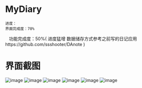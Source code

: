 # MyDiary
    进度：
    界面完成度：70%
    功能完成度：50%( 进度猛增 数据储存方式参考之前写的日记应用https://github.com/ssshooter/DAnote )
    
# 界面截图
![image](https://github.com/ssshooter/MyDiary/blob/master/Screenshots/01.png)
![image](https://github.com/ssshooter/MyDiary/blob/master/Screenshots/02.png)
![image](https://github.com/ssshooter/MyDiary/blob/master/Screenshots/03.png)
![image](https://github.com/ssshooter/MyDiary/blob/master/Screenshots/04.png)
![image](https://github.com/ssshooter/MyDiary/blob/master/Screenshots/05.png)
![image](https://github.com/ssshooter/MyDiary/blob/master/Screenshots/06.png)
